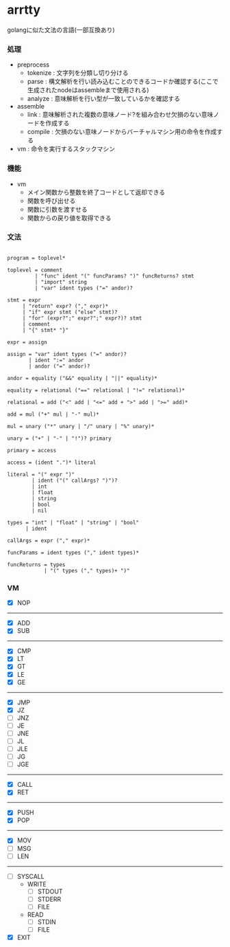 # arrtty
golangに似た文法の言語(一部互換あり)

### 処理
- preprocess
  - tokenize : 文字列を分類し切り分ける
  - parse : 構文解析を行い読み込むことのできるコードか確認する(ここで生成されたnodeはassembleまで使用される)
  - analyze : 意味解析を行い型が一致しているかを確認する
- assemble
  - link : 意味解析された複数の意味ノード?を組み合わせ欠損のない意味ノードを作成する
  - compile : 欠損のない意味ノードからバーチャルマシン用の命令を作成する
- vm : 命令を実行するスタックマシン

### 機能
- vm
  - メイン関数から整数を終了コードとして返却できる
  - 関数を呼び出せる
  - 関数に引数を渡すせる
  - 関数からの戻り値を取得できる

### 文法
```text

program = toplevel*

toplevel = comment
         | "func" ident "(" funcParams? ")" funcReturns? stmt
         | "import" string
         | "var" ident types ("=" andor)?

stmt = expr
     | "return" expr? ("," expr)*
     | "if" expr stmt ("else" stmt)?
     | "for" (expr?";" expr?";" expr?)? stmt
     | comment
     | "{" stmt* "}"

expr = assign

assign = "var" ident types ("=" andor)?
       | ident ":=" andor
       | andor ("=" andor)?

andor = equality ("&&" equality | "||" equality)*

equality = relational ("==" relational | "!=" relational)*

relational = add ("<" add | "<=" add + ">" add | ">=" add)*

add = mul ("+" mul | "-" mul)*

mul = unary ("*" unary | "/" unary | "%" unary)*

unary = ("+" | "-" | "!")? primary

primary = access

access = (ident ".")* literal 

literal = "(" expr ")"
        | ident ("(" callArgs? ")")?
        | int
        | float
        | string
        | bool
        | nil

types = "int" | "float" | "string" | "bool"
      | ident

callArgs = expr ("," expr)*

funcParams = ident types ("," ident types)*

funcReturns = types
            | "(" types ("," types)+ ")"

```

### VM

- [x] NOP
---
- [x] ADD
- [x] SUB
---
- [x] CMP
- [x] LT
- [x] GT
- [x] LE
- [x] GE
---
- [x] JMP
- [x] JZ
- [ ] JNZ
- [ ] JE
- [ ] JNE
- [ ] JL
- [ ] JLE
- [ ] JG
- [ ] JGE
---
- [x] CALL
- [x] RET
---
- [x] PUSH
- [x] POP
---
- [x] MOV
- [ ] MSG
- [ ] LEN
---
- [ ] SYSCALL
  - WRITE
    - [ ] STDOUT
    - [ ] STDERR
    - [ ] FILE
  - READ
    - [ ] STDIN
    - [ ] FILE
- [x] EXIT